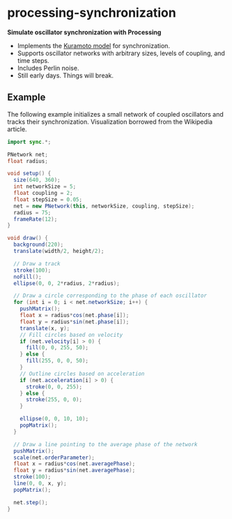# processing-synchronization
**Simulate oscillator synchronization with Processing**

- Implements the [Kuramoto model](https://en.wikipedia.org/wiki/Kuramoto_model) for synchronization.
- Supports oscillator networks with arbitrary sizes, levels of coupling, and time steps.
- Includes Perlin noise.
- Still early days. Things will break.

## Example
The following example initializes a small network of coupled oscillators and tracks their synchronization. Visualization borrowed from the Wikipedia article.

```java
import sync.*;

PNetwork net;
float radius;

void setup() {
  size(640, 360);
  int networkSize = 5;
  float coupling = 2;
  float stepSize = 0.05;
  net = new PNetwork(this, networkSize, coupling, stepSize);
  radius = 75;
  frameRate(12);
}

void draw() {
  background(220);
  translate(width/2, height/2);

  // Draw a track
  stroke(100);
  noFill();
  ellipse(0, 0, 2*radius, 2*radius);

  // Draw a circle corresponding to the phase of each oscillator
  for (int i = 0; i < net.networkSize; i++) {
    pushMatrix();
    float x = radius*cos(net.phase[i]);
    float y = radius*sin(net.phase[i]);
    translate(x, y);
    // Fill circles based on velocity
    if (net.velocity[i] > 0) {
      fill(0, 0, 255, 50);
    } else {
      fill(255, 0, 0, 50);
    }
    // Outline circles based on acceleration
    if (net.acceleration[i] > 0) {
      stroke(0, 0, 255);
    } else {
      stroke(255, 0, 0);
    }

    ellipse(0, 0, 10, 10);
    popMatrix();
  }

  // Draw a line pointing to the average phase of the network
  pushMatrix();
  scale(net.orderParameter);
  float x = radius*cos(net.averagePhase);
  float y = radius*sin(net.averagePhase);
  stroke(100);
  line(0, 0, x, y);
  popMatrix();

  net.step();
}
```
